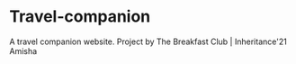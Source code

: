 # Travel-companion
A travel companion website. Project by The Breakfast Club | Inheritance'21
Amisha 
